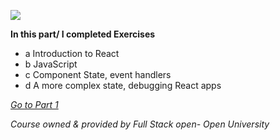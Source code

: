 ![](https://github.com/faradeen-ja/Full-Stack-open-2022-Exercises/blob/e474c84cda3ace512371504b5733c4980dd5acb0/assests/part1-banner.png)

**In this part/ I completed Exercises**

* a Introduction to React
* b JavaScript
* c Component State, event handlers
* d A more complex state, debugging React apps


*[Go to Part 1](https://fullstackopen.com/en/part1/introduction_to_react)*

*Course owned & provided by Full Stack open- Open University* 
